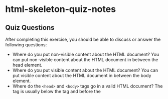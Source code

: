 # html-skeleton-quiz-notes

## Quiz Questions

After completing this exercise, you should be able to discuss or answer the following questions:

- Where do you put non-visible content about the HTML document?
  You can put non-visible content about the HTML document in between the head element.
- Where do you put visible content about the HTML document?
  You can put visible content about the HTML document in between the body element.
- Where do the `<head>` and `<body>` tags go in a valid HTML document?
  The <head> tag is usually below the <html> tag and before the <title> tag. The <body> tag is usually below the <title> tag. They're both in between the <html> tags.
- What is the purpose of a `<!DOCTYPE>` declaration?
  The purpose of a <!DOCTYPE> declaration is an instruction to the web browser about what version of HTML the page is written in. It is a historical artifact that needs to be included for everything else to work right.

## Notes

All student notes should be written here.

How to write `Code Examples` in markdown

for JS:

```javascript
const data = 'Howdy';
```

for HTML:

```html
<div>
  <p>This is text content</p>
</div>
```

for CSS:

```css
div {
  width: 100%;
}
```
